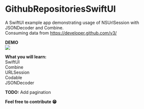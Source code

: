 # GithubRepositoriesSwiftUI
A SwiftUI example app demonstrating usage of NSUrlSession with JSONDecoder and Combine. <br />Consuming data from https://developer.github.com/v3/

<b>DEMO</b>  <br />
![](gitrepos.gif)

<b>What you will learn:</b> <br />
SwiftUI <br />
Combine <br />
URLSession <br />
Codable <br />
JSONDecoder <br />

<b>TODO:</b> Add pagination <br />

<b> Feel free to contribute 😁 </b>
